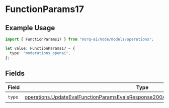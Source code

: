 # FunctionParams17

## Example Usage

```typescript
import { FunctionParams17 } from "@orq-ai/node/models/operations";

let value: FunctionParams17 = {
  type: "moderations_openai",
};
```

## Fields

| Field                                                                                                                                                                                          | Type                                                                                                                                                                                           | Required                                                                                                                                                                                       | Description                                                                                                                                                                                    |
| ---------------------------------------------------------------------------------------------------------------------------------------------------------------------------------------------- | ---------------------------------------------------------------------------------------------------------------------------------------------------------------------------------------------- | ---------------------------------------------------------------------------------------------------------------------------------------------------------------------------------------------- | ---------------------------------------------------------------------------------------------------------------------------------------------------------------------------------------------- |
| `type`                                                                                                                                                                                         | [operations.UpdateEvalFunctionParamsEvalsResponse200ApplicationJSONResponseBody517Type](../../models/operations/updateevalfunctionparamsevalsresponse200applicationjsonresponsebody517type.md) | :heavy_check_mark:                                                                                                                                                                             | N/A                                                                                                                                                                                            |